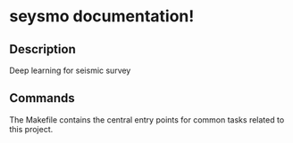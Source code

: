 # seysmo documentation!

## Description

Deep learning for seismic survey

## Commands

The Makefile contains the central entry points for common tasks related to this project.

